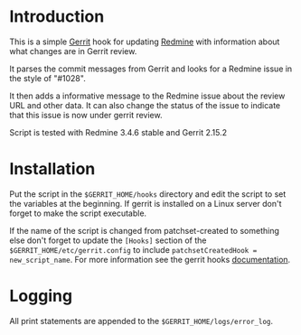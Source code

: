 # Introduction

This is a simple [Gerrit][0] hook for updating [Redmine][1] with information about what changes
are in Gerrit review.

It parses the commit messages from Gerrit and looks for a Redmine issue in the style
of "#1028".

It then adds a informative message to the Redmine issue about the review URL and other
data. It can also change the status of the issue to indicate that this issue is now
under gerrit review.

Script is tested with Redmine 3.4.6 stable and Gerrit 2.15.2

# Installation

Put the script in the `$GERRIT_HOME/hooks` directory and edit the script to set the variables at the beginning. If gerrit is installed on a Linux server don't forget to make the script executable. 

If the name of the script is changed from patchset-created to something else don't forget to update the `[Hooks]` section of the `$GERRIT_HOME/etc/gerrit.config` to include `patchsetCreatedHook =  new_script_name`. For more information see the gerrit hooks [documentation][2].

# Logging

All print statements are appended to the `$GERRIT_HOME/logs/error_log`. 

[0]:http://gerrit.googlecode.com
[1]:http://redmine.org
[2]:https://gerrit-review.googlesource.com/Documentation/config-hooks.html
